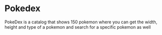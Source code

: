 # Pokedex

PokeDex is a catalog that shows 150 pokemon where you can get the width, height and type of a pokemon and search for a specific pokemon as well
